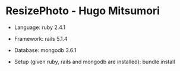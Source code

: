 # ResizePhoto - Hugo Mitsumori

- Language: ruby 2.4.1
- Framework: rails 5.1.4
- Database: mongodb 3.6.1



- Setup (given ruby, rails and mongodb are installed):
	bundle install



